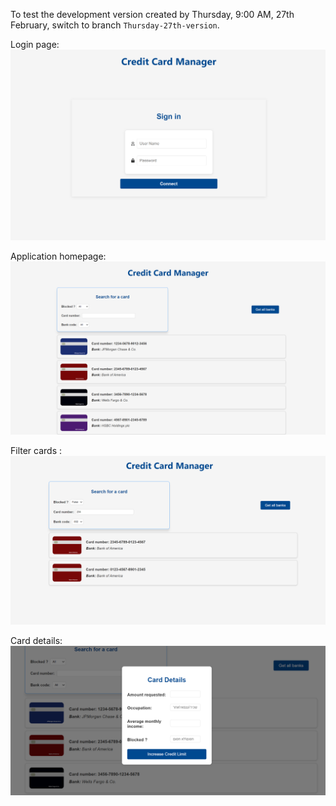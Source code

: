 To test the development version created by Thursday, 9:00 AM, 27th February, switch to branch `Thursday-27th-version`.

Login page: 
![Application Image](client/public/Assets/Readme/LoginPage.png)

Application homepage:
![Application Image](client/public/Assets/Readme/Application.png)

Filter cards : 
![Application Image](client/public/Assets/Readme/Filter.png)

Card details: 
![Application Image](client/public/Assets/Readme/CardDetails.png)
